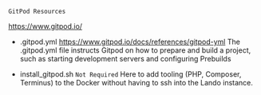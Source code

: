```GitPod Resources```

https://www.gitpod.io/

- .gitpod.yml 
    https://www.gitpod.io/docs/references/gitpod-yml
    The .gitpod.yml file instructs Gitpod on how to prepare and build a project, such as starting development servers and configuring Prebuilds

- install_gitpod.sh
    ```Not Required```
    Here to add tooling (PHP, Composer, Terminus) to the Docker without
    having to ssh into the Lando instance.